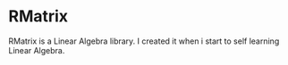 # RMatrix
RMatrix is a Linear Algebra library. I created it when i start to self learning Linear Algebra.
